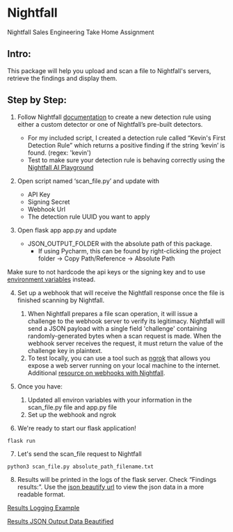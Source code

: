 # Nightfall
Nightfall Sales Engineering Take Home Assignment

## Intro:
This package will help you upload and scan a file to Nightfall's servers, retrieve the findings and display them.

## Step by Step:
1. Follow Nightfall [documentation](https://docs.nightfall.ai/docs/quickstart) to create a new detection rule using either a custom detector or one of Nightfall’s pre-built detectors.
	- For my included script, I created a detection rule called “Kevin's First Detection Rule” which returns a positive finding if the string ‘kevin’ is found. (regex: 'kevin')
	- Test to make sure your detection rule is behaving correctly using the [Nightfall AI Playground](https://playground.nightfall.ai/)

2. Open script named ‘scan_file.py’ and update with
    - API Key
    - Signing Secret
    - Webhook Url
    - The detection rule UUID you want to apply 

3. Open flask app app.py and update 
	- JSON_OUTPUT_FOLDER with the absolute path of this package. 
		- If using Pycharm, this can be found by right-clicking the project folder -> Copy Path/Reference -> Absolute Path

Make sure to not hardcode the api keys or the signing key and to use [environment variables](https://www.nylas.com/blog/making-use-of-environment-variables-in-python/) instead.


4. Set up a webhook that will receive the Nightfall response once the file is finished scanning by Nightfall.
    1. When Nightfall prepares a file scan operation, it will issue a challenge to the webhook server to verify its legitimacy. Nightfall will send a JSON payload with a single field 'challenge' containing randomly-generated bytes when a scan request is made. When the webhook server receives the request, it must return the value of the challenge key in plaintext.
    2. To test locally, you can use a tool such as [ngrok](https://dashboard.ngrok.com/get-started/setup) that allows you expose a web server running on your local machine to the internet. Additional [resource on webhooks with Nightfall](https://docs.nightfall.ai/docs/creating-a-webhook-server).


5. Once you have:
    1. Updated all environ variables with your information in the scan_file.py file and app.py file
    2. Set up the webhook and ngrok

6. We're ready to start our flask application!
 ```
 flask run
 ```

7. Let's send the scan_file request to Nightfall
```
python3 scan_file.py absolute_path_filename.txt
```

8. Results will be printed in the logs of the flask server. Check “Findings results:”. Use the [json beautify url](https://codebeautify.org/jsonviewer) to view the json data in a more readable format. 

[Results Logging Example](https://justpaste.it/5nutm)

[Results JSON Output Data Beautified](https://user-images.githubusercontent.com/19845104/143213668-5592f776-62a9-4aa6-a9e7-3985dd29ae54.png)
